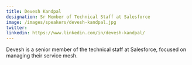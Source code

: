 ```yaml
---
title: Devesh Kandpal
designation: Sr Member of Technical Staff at Salesforce
image: /images/speakers/devesh-kandpal.jpg
twitter: 
linkedin: https://www.linkedin.com/in/devesh-kandpal/
---
```


Devesh is a senior member of the technical staff at Salesforce, focused on managing their service mesh.